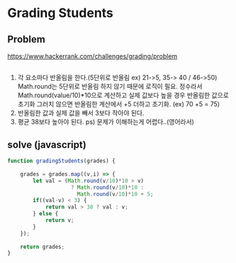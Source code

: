 # Grading Students

## Problem
https://www.hackerrank.com/challenges/grading/problem

##
1. 각 요소마다 반올림을 한다.(5단위로 반올림 ex) 21->5, 35-> 40 / 46->50) 
   Math.round는 5단위로 반올림 하지 않기 때문에 로직이 필요.
   정수라서 Math.round(value/10)*10으로 계산하고 실제 값보다 높을 경우 반올림한 값으로 초기화 
   그러치 않으면 반올림한 계산에서 +5 더하고 초기화. (ex) 70 +5 = 75)
2. 반올림한 값과 실제 값을 빼서 3보다 작아야 된다. 
3. 평균 38보다 높아야 된다.
ps) 문제가 이해하는게 어렵다..(영어라서)

## solve (javascript)
```javascript
function gradingStudents(grades) {
        
    grades = grades.map((v,i) => {
        let val = (Math.round(v/10)*10 > v) 
                    ? Math.round(v/10)*10 :
                      Math.round(v/10)*10 + 5;
        if((val-v) < 3) {
            return val > 38 ? val : v;
        } else {
            return v;
        }
    });
    
    return grades;
}
